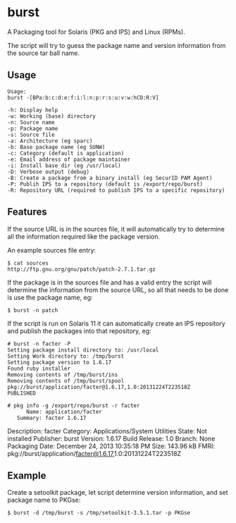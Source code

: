 burst
=====

A Packaging tool for Solaris (PKG and IPS) and Linux (RPMs).

The script will try to guess the package name and version information from the source tar ball name.

Usage
-----

	Usage:
	burst -[BPa:b:c:d:e:f:i:l:n:p:r:s:u:v:w:hCD:R:V]

	-h: Display help
	-w: Working (base) directory
	-n: Source name
	-p: Package name
	-s: Source file
	-a: Architecture (eg sparc)
	-b: Base package name (eg SUNW)
	-c: Category (default is application)
	-e: Email address of package maintainer
	-i: Install base dir (eg /usr/local)
	-D: Verbose output (debug)
	-B: Create a package from a binary install (eg SecurID PAM Agent)
	-P: Publih IPS to a repository (default is /export/repo/burst)
	-R: Repository URL (required to publish IPS to a specific repository)

Features
--------

If the source URL is in the sources file, it will automatically try to determine all the information required like the package version.

An example sources file entry:

	$ cat sources
	http://ftp.gnu.org/gnu/patch/patch-2.7.1.tar.gz

If the package is in the sources file and has a valid entry the script will determine the information from the source URL,
so all that needs to be done is use the package name, eg:

	$ burst -n patch

If the script is run on Solaris 11 it can automatically create an IPS repository and publish the packages into that repository, eg:

	# burst -n facter -P
	Setting package install directory to: /usr/local
	Setting Work directory to: /tmp/burst
	Setting package version to 1.6.17
	Found ruby installer
	Removing contents of /tmp/burst/ins
	Removing contents of /tmp/burst/spool	
	pkg://burst/application/facter@1.6.17,1.0:20131224T223518Z
	PUBLISHED

	# pkg info -g /export/repo/burst -r facter
          Name: application/facter
       Summary: facter 1.6.17
   Description: facter
      Category: Applications/System Utilities
         State: Not installed
     Publisher: burst
       Version: 1.6.17
 Build Release: 1.0
        Branch: None
Packaging Date: December 24, 2013 10:35:18 PM
          Size: 143.96 kB
          FMRI: pkg://burst/application/facter@1.6.17,1.0:20131224T223518Z	

Example
-------
  
Create a setoolkit package, let script determine version information, and set package name to PKGse:
  
	$ burst -d /tmp/burst -s /tmp/setoolkit-3.5.1.tar -p PKGse


